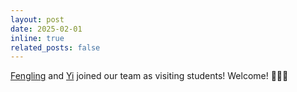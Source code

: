 ```yaml
---
layout: post
date: 2025-02-01
inline: true
related_posts: false
---
```


[Fengling](https://vida-lab.org/team/) and [Yi](https://vida-lab.org/team/) joined our team as visiting students! Welcome! 🎉🎉🎉